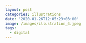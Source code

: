 ```yaml
---
layout: post
categories: illustrations
date: '2020-01-26T12:05:23+03:00'
image: /images/illustration_4.jpeg
tags:
  - digital
---
```

